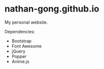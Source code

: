 # nathan-gong.github.io
My personal website. 

Dependencies:

- Bootstrap
- Font Awesome
- jQuery
- Popper
- Anime.js
